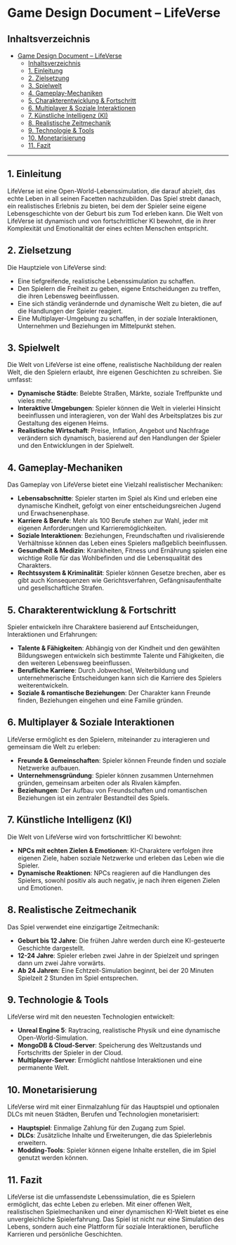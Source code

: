 # Game Design Document – LifeVerse

## Inhaltsverzeichnis

- [Game Design Document – LifeVerse](#game-design-document--lifeverse)
  - [Inhaltsverzeichnis](#inhaltsverzeichnis)
  - [1. Einleitung](#1-einleitung)
  - [2. Zielsetzung](#2-zielsetzung)
  - [3. Spielwelt](#3-spielwelt)
  - [4. Gameplay-Mechaniken](#4-gameplay-mechaniken)
  - [5. Charakterentwicklung \& Fortschritt](#5-charakterentwicklung--fortschritt)
  - [6. Multiplayer \& Soziale Interaktionen](#6-multiplayer--soziale-interaktionen)
  - [7. Künstliche Intelligenz (KI)](#7-künstliche-intelligenz-ki)
  - [8. Realistische Zeitmechanik](#8-realistische-zeitmechanik)
  - [9. Technologie \& Tools](#9-technologie--tools)
  - [10. Monetarisierung](#10-monetarisierung)
  - [11. Fazit](#11-fazit)

---

## 1. Einleitung

LifeVerse ist eine Open-World-Lebenssimulation, die darauf abzielt, das echte Leben in all seinen Facetten nachzubilden. Das Spiel strebt danach, ein realistisches Erlebnis zu bieten, bei dem der Spieler seine eigene Lebensgeschichte von der Geburt bis zum Tod erleben kann. Die Welt von LifeVerse ist dynamisch und von fortschrittlicher KI bewohnt, die in ihrer Komplexität und Emotionalität der eines echten Menschen entspricht.

## 2. Zielsetzung

Die Hauptziele von LifeVerse sind:

- Eine tiefgreifende, realistische Lebenssimulation zu schaffen.
- Den Spielern die Freiheit zu geben, eigene Entscheidungen zu treffen, die ihren Lebensweg beeinflussen.
- Eine sich ständig verändernde und dynamische Welt zu bieten, die auf die Handlungen der Spieler reagiert.
- Eine Multiplayer-Umgebung zu schaffen, in der soziale Interaktionen, Unternehmen und Beziehungen im Mittelpunkt stehen.

## 3. Spielwelt

Die Welt von LifeVerse ist eine offene, realistische Nachbildung der realen Welt, die den Spielern erlaubt, ihre eigenen Geschichten zu schreiben. Sie umfasst:

- **Dynamische Städte**: Belebte Straßen, Märkte, soziale Treffpunkte und vieles mehr.
- **Interaktive Umgebungen**: Spieler können die Welt in vielerlei Hinsicht beeinflussen und interagieren, von der Wahl des Arbeitsplatzes bis zur Gestaltung des eigenen Heims.
- **Realistische Wirtschaft**: Preise, Inflation, Angebot und Nachfrage verändern sich dynamisch, basierend auf den Handlungen der Spieler und den Entwicklungen in der Spielwelt.

## 4. Gameplay-Mechaniken

Das Gameplay von LifeVerse bietet eine Vielzahl realistischer Mechaniken:

- **Lebensabschnitte**: Spieler starten im Spiel als Kind und erleben eine dynamische Kindheit, gefolgt von einer entscheidungsreichen Jugend und Erwachsenenphase.
- **Karriere & Berufe**: Mehr als 100 Berufe stehen zur Wahl, jeder mit eigenen Anforderungen und Karrieremöglichkeiten.
- **Soziale Interaktionen**: Beziehungen, Freundschaften und rivalisierende Verhältnisse können das Leben eines Spielers maßgeblich beeinflussen.
- **Gesundheit & Medizin**: Krankheiten, Fitness und Ernährung spielen eine wichtige Rolle für das Wohlbefinden und die Lebensqualität des Charakters.
- **Rechtssystem & Kriminalität**: Spieler können Gesetze brechen, aber es gibt auch Konsequenzen wie Gerichtsverfahren, Gefängnisaufenthalte und gesellschaftliche Strafen.

## 5. Charakterentwicklung & Fortschritt

Spieler entwickeln ihre Charaktere basierend auf Entscheidungen, Interaktionen und Erfahrungen:

- **Talente & Fähigkeiten**: Abhängig von der Kindheit und den gewählten Bildungswegen entwickeln sich bestimmte Talente und Fähigkeiten, die den weiteren Lebensweg beeinflussen.
- **Berufliche Karriere**: Durch Jobwechsel, Weiterbildung und unternehmerische Entscheidungen kann sich die Karriere des Spielers weiterentwickeln.
- **Soziale & romantische Beziehungen**: Der Charakter kann Freunde finden, Beziehungen eingehen und eine Familie gründen.

## 6. Multiplayer & Soziale Interaktionen

LifeVerse ermöglicht es den Spielern, miteinander zu interagieren und gemeinsam die Welt zu erleben:

- **Freunde & Gemeinschaften**: Spieler können Freunde finden und soziale Netzwerke aufbauen.
- **Unternehmensgründung**: Spieler können zusammen Unternehmen gründen, gemeinsam arbeiten oder als Rivalen kämpfen.
- **Beziehungen**: Der Aufbau von Freundschaften und romantischen Beziehungen ist ein zentraler Bestandteil des Spiels.

## 7. Künstliche Intelligenz (KI)

Die Welt von LifeVerse wird von fortschrittlicher KI bewohnt:

- **NPCs mit echten Zielen & Emotionen**: KI-Charaktere verfolgen ihre eigenen Ziele, haben soziale Netzwerke und erleben das Leben wie die Spieler.
- **Dynamische Reaktionen**: NPCs reagieren auf die Handlungen des Spielers, sowohl positiv als auch negativ, je nach ihren eigenen Zielen und Emotionen.

## 8. Realistische Zeitmechanik

Das Spiel verwendet eine einzigartige Zeitmechanik:

- **Geburt bis 12 Jahre**: Die frühen Jahre werden durch eine KI-gesteuerte Geschichte dargestellt.
- **12-24 Jahre**: Spieler erleben zwei Jahre in der Spielzeit und springen dann um zwei Jahre vorwärts.
- **Ab 24 Jahren**: Eine Echtzeit-Simulation beginnt, bei der 20 Minuten Spielzeit 2 Stunden im Spiel entsprechen.

## 9. Technologie & Tools

LifeVerse wird mit den neuesten Technologien entwickelt:

- **Unreal Engine 5**: Raytracing, realistische Physik und eine dynamische Open-World-Simulation.
- **MongoDB & Cloud-Server**: Speicherung des Weltzustands und Fortschritts der Spieler in der Cloud.
- **Multiplayer-Server**: Ermöglicht nahtlose Interaktionen und eine permanente Welt.

## 10. Monetarisierung

LifeVerse wird mit einer Einmalzahlung für das Hauptspiel und optionalen DLCs mit neuen Städten, Berufen und Technologien monetarisiert:

- **Hauptspiel**: Einmalige Zahlung für den Zugang zum Spiel.
- **DLCs**: Zusätzliche Inhalte und Erweiterungen, die das Spielerlebnis erweitern.
- **Modding-Tools**: Spieler können eigene Inhalte erstellen, die im Spiel genutzt werden können.

## 11. Fazit

LifeVerse ist die umfassendste Lebenssimulation, die es Spielern ermöglicht, das echte Leben zu erleben. Mit einer offenen Welt, realistischen Spielmechaniken und einer dynamischen KI-Welt bietet es eine unvergleichliche Spielerfahrung. Das Spiel ist nicht nur eine Simulation des Lebens, sondern auch eine Plattform für soziale Interaktionen, berufliche Karrieren und persönliche Geschichten.

